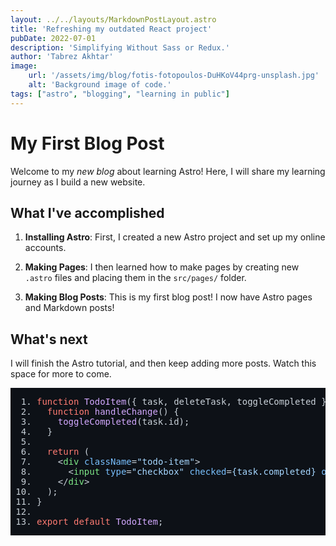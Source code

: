 ```yaml
---
layout: ../../layouts/MarkdownPostLayout.astro
title: 'Refreshing my outdated React project'
pubDate: 2022-07-01
description: 'Simplifying Without Sass or Redux.'
author: 'Tabrez Akhtar'
image:
    url: '/assets/img/blog/fotis-fotopoulos-DuHKoV44prg-unsplash.jpg'
    alt: 'Background image of code.'
tags: ["astro", "blogging", "learning in public"]
---
```

# My First Blog Post
Welcome to my _new blog_ about learning Astro! Here, I will share my learning journey as I build a new website.

## What I've accomplished

1. **Installing Astro**: First, I created a new Astro project and set up my online accounts.

2. **Making Pages**: I then learned how to make pages by creating new `.astro` files and placing them in the `src/pages/` folder.

3. **Making Blog Posts**: This is my first blog post! I now have Astro pages and Markdown posts!

## What's next

I will finish the Astro tutorial, and then keep adding more posts. Watch this space for more to come.

<pre style="font-family:monospace;color: rgb(201, 209, 217); background-color: rgb(13, 17, 23); font-weight: 400; "><ol style="padding-left: 3em;"><li><span style="color: rgb(255, 123, 114); font-weight: 400;">function</span> <span style="color: rgb(210, 168, 255); font-weight: 400;">TodoItem</span>(<span style="color: rgb(201, 209, 217); font-weight: 400;">{ task, deleteTask, toggleCompleted }</span>) {</li><li>  <span style="color: rgb(255, 123, 114); font-weight: 400;">function</span> <span style="color: rgb(210, 168, 255); font-weight: 400;">handleChange</span>(<span style="color: rgb(201, 209, 217); font-weight: 400;"></span>) {</li><li>    <span style="color: rgb(210, 168, 255); font-weight: 400;">toggleCompleted</span>(task.<span style="color: rgb(201, 209, 217); font-weight: 400;">id</span>);</li><li>  }</li><li></li><li>  <span style="color: rgb(255, 123, 114); font-weight: 400;">return</span> (</li><li>    <span style="color: rgb(201, 209, 217); font-weight: 400;"><span style="color: rgb(201, 209, 217); font-weight: 400;">&lt;<span style="color: rgb(126, 231, 135); font-weight: 400;">div</span> <span style="color: rgb(121, 192, 255); font-weight: 400;">className</span>=<span style="color: rgb(165, 214, 255); font-weight: 400;">"todo-item"</span>&gt;</span></span></li><li>      <span style="color: rgb(201, 209, 217); font-weight: 400;">&lt;<span style="color: rgb(126, 231, 135); font-weight: 400;">input</span> <span style="color: rgb(121, 192, 255); font-weight: 400;">type</span>=<span style="color: rgb(165, 214, 255); font-weight: 400;">"checkbox"</span> <span style="color: rgb(121, 192, 255); font-weight: 400;">checked</span>=<span style="color: rgb(165, 214, 255); font-weight: 400;">{task.completed}</span> <span style="color: rgb(121, 192, 255); font-weight: 400;">onChange</span>=<span style="color: rgb(165, 214, 255); font-weight: 400;">{handleChange}</span> /&gt;</span><span style="color: rgb(201, 209, 217); font-weight: 400;">&lt;<span style="color: rgb(126, 231, 135); font-weight: 400;">p</span>&gt;</span>{task.text}<span style="color: rgb(201, 209, 217); font-weight: 400;">&lt;/<span style="color: rgb(126, 231, 135); font-weight: 400;">p</span>&gt;</span><span style="color: rgb(201, 209, 217); font-weight: 400;">&lt;<span style="color: rgb(126, 231, 135); font-weight: 400;">button</span> <span style="color: rgb(121, 192, 255); font-weight: 400;">onClick</span>=<span style="color: rgb(165, 214, 255); font-weight: 400;">{()</span> =&gt;</span> deleteTask(task.id)}&gt;X<span style="color: rgb(201, 209, 217); font-weight: 400;">&lt;/<span style="color: rgb(126, 231, 135); font-weight: 400;">button</span>&gt;</span></li><li>    <span style="color: rgb(201, 209, 217); font-weight: 400;">&lt;/<span style="color: rgb(126, 231, 135); font-weight: 400;">div</span>&gt;</span></li><li>  );</li><li>}</li><li></li><li><span style="color: rgb(255, 123, 114); font-weight: 400;">export</span> <span style="color: rgb(255, 123, 114); font-weight: 400;">default</span> <span style="color: rgb(210, 168, 255); font-weight: 400;">TodoItem</span>;</li></ol></pre>
